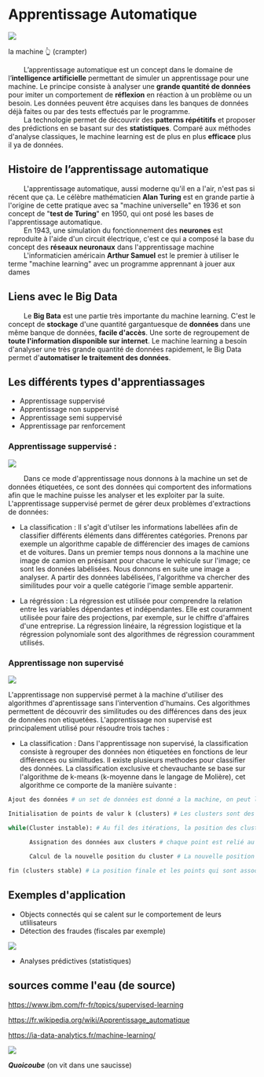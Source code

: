   # Apprentissage Automatique
![](https://i.makeagif.com/media/10-01-2022/2R4KL8.gif)

la machine 👆 (crampter)

&nbsp;&nbsp;&nbsp;&nbsp;&nbsp;&nbsp;&nbsp;&nbsp;L’apprentissage automatique est un concept dans le domaine de l’**intelligence artificielle** permettant de simuler un apprentissage pour une machine. Le principe consiste à analyser une **grande quantité de données** pour imiter un comportement de **réflexion** en réaction à un problème ou un besoin. Les données peuvent être acquises dans les banques de données déjà faites ou par des tests effectués par le programme.  
&nbsp;&nbsp;&nbsp;&nbsp;&nbsp;&nbsp;&nbsp;&nbsp;La technologie permet de découvrir des **patterns répétitifs** et proposer des prédictions en se basant sur des **statistiques**. Comparé aux méthodes d'analyse classiques, le machine learning est de plus en plus **efficace** plus il ya de données.

## Histoire de l’apprentissage automatique

&nbsp;&nbsp;&nbsp;&nbsp;&nbsp;&nbsp;&nbsp;&nbsp;L'apprentissage automatique, aussi moderne qu'il en a l'air, n'est pas si récent que ça. Le célèbre mathématicien **Alan Turing** est en grande partie à l'origine de cette pratique avec sa "machine universelle" en 1936 et son concept de "**test de Turing**" en 1950, qui ont posé les bases de l'apprentissage automatique.  
&nbsp;&nbsp;&nbsp;&nbsp;&nbsp;&nbsp;&nbsp;&nbsp;En 1943, une simulation du fonctionnement des **neurones** est reproduite à l'aide d'un circuit électrique, c'est ce qui a composé la base du concept des **réseaux neuronaux** dans l'apprentissage machine  
&nbsp;&nbsp;&nbsp;&nbsp;&nbsp;&nbsp;&nbsp;&nbsp;L'informaticien américain **Arthur Samuel** est le premier à utiliser le terme "machine learning" avec un programme apprennant à jouer aux dames

## Liens avec le Big Data
&nbsp;&nbsp;&nbsp;&nbsp;&nbsp;&nbsp;&nbsp;&nbsp;Le **Big Bata** est une partie très importante du machine learning. C'est le concept de **stockage** d'une quantité gargantuesque de **données** dans une même banque de données, **facile d'accès**. Une sorte de regroupement de **toute l'information disponible sur internet**.
Le machine learning a besoin d'analyser une très grande quantité de données rapidement, le Big Data permet d'**automatiser le traitement des données**.

## Les différents types d'apprentiassages

- Apprentissage suppervisé
- Apprentissage non suppervisé
- Apprentissage semi suppervisé
- Apprentissage par renforcement

### Apprentissage suppervisé :
![](https://cdn.discordapp.com/attachments/1031448426442932245/1172475323015778314/sageyonce.gif?ex=656073bc&is=654dfebc&hm=bdfc3fd256db964e8c2b5a5b0cc1c780a55c20c6a2a50fdcaee050efb5fee00d&)


&nbsp;&nbsp;&nbsp;&nbsp;&nbsp;&nbsp;&nbsp;&nbsp;Dans ce mode d'apprentissage nous donnons à la machine un set de données étiquetées, ce sont des données qui comportent des informations afin que le machine puisse les analyser et les exploiter par la suite. L'apprentissage suppervisé permet de gérer deux problèmes d'extractions de données:
- La classification : Il s'agit d'utilser les informations labellées afin de classifier différents éléments dans différentes catégories. Prenons par exemple un algorithme capable de différencier des images de camions et de voitures. Dans un premier temps nous donnons a la machine une image de camion en présisant pour chacune le vehicule sur l'image; ce sont les données labélisées. Nous donnons en suite une image a analyser. A partir des données labélisées, l'algorithme va chercher des similitudes pour voir a quelle catégorie l'image semble appartenir.

- La régréssion : La régression est utilisée pour comprendre la relation entre les variables dépendantes et indépendantes. Elle est couramment utilisée pour faire des projections, par exemple, sur le chiffre d'affaires d'une entreprise. La régression linéaire, la régression logistique et la régression polynomiale sont des algorithmes de régression couramment utilisés.

### Apprentissage non supervisé
![](https://cdn.discordapp.com/attachments/962004101552545852/1175025667763621939/old-man-working-david.gif?ex=6569baee&is=655745ee&hm=9ce52a67f57ec4e43151d4a4030f69be936b7d312a22fc7e970c4a797054b8e9&)

L'apprentissage non suppervisé permet à la machine d'utiliser des algorithmes d'aprentissage sans l'intervention d'humains. Ces algorithmes permettent de découvrir des similitudes ou des différences dans des jeux de données non etiquetées. L'apprentissage non supervisé est principalement utilisé pour résoudre trois taches :

- La classification : Dans l'apprentissage non supervisé, la classification consiste à regrouper des données non étiquetées en fonctions de leur différences ou similitudes. Il existe plusieurs methodes pour classifier des données. La classification exclusive et chevauchante se base sur l'algorithme de k-means (k-moyenne dans le langage de Molière), cet algorithme ce comporte de la manière suivante :

```python
Ajout des données # un set de données est donné a la machine, on peut les visualiser comme un groupe de points sur un plan.

Initialisation de points de valur k (clusters) # Les clusters sont des points de référence placés aléatoirement ou grâce à une estimation des données.

while(Cluster instable): # Au fil des itérations, la position des cluster va devenir de plus en plus précise.
   
      Assignation des données aux clusters # chaque point est relié au cluster le plus proche.

      Calcul de la nouvelle position du cluster # La nouvelle position est égale à la moyenne des points.

fin (clusters stable) # La position finale et les points qui sont associés aux clusters représentent les données de sortie.

```


## Exemples d'application

- Objects connectés qui se calent sur le comportement de leurs utlilisateurs
- Détection des fraudes (fiscales par exemple)

![](https://cdn.discordapp.com/attachments/962004101552545852/1175029169747406909/danse-dance.gif)

- Analyses prédictives (statistiques)

## sources comme l'eau (de source)

https://www.ibm.com/fr-fr/topics/supervised-learning

https://fr.wikipedia.org/wiki/Apprentissage_automatique

https://ia-data-analytics.fr/machine-learning/



![](https://media.discordapp.net/attachments/1148600908373053492/1153687794774966323/1142868524419780768.gif)

***Quoicoube*** (on vit dans une saucisse)

